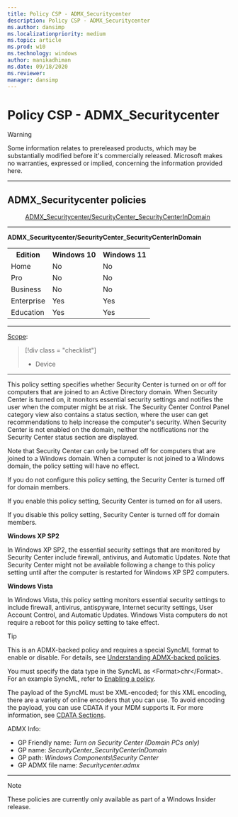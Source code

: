 ```yaml
---
title: Policy CSP - ADMX_Securitycenter
description: Policy CSP - ADMX_Securitycenter
ms.author: dansimp
ms.localizationpriority: medium
ms.topic: article
ms.prod: w10
ms.technology: windows
author: manikadhiman
ms.date: 09/18/2020
ms.reviewer: 
manager: dansimp
---
```


# Policy CSP - ADMX_Securitycenter
> [!WARNING]
> Some information relates to prereleased products, which may be substantially modified before it's commercially released. Microsoft makes no warranties, expressed or implied, concerning the information provided here.

<hr/>

<!--Policies-->
## ADMX_Securitycenter policies  

<dl>
  <dd>
    <a href="#admx-securitycenter-securitycenter-securitycenterindomain">ADMX_Securitycenter/SecurityCenter_SecurityCenterInDomain</a>
  </dd>
</dl>


<hr/>

<!--Policy-->
<a href="" id="admx-securitycenter-securitycenter-securitycenterindomain"></a>**ADMX_Securitycenter/SecurityCenter_SecurityCenterInDomain**  

<!--SupportedSKUs-->
<table>
<tr>
    <th>Edition</th>
    <th>Windows 10</th>
    <th>Windows 11</th> 
</tr>
<tr>
    <td>Home</td>
    <td>No</td>
    <td>No</td>
</tr>
<tr>
    <td>Pro</td>
    <td>No</td>
    <td>No</td>
</tr>
<tr>
    <td>Business</td>
    <td>No</td>
    <td>No</td>
</tr>
<tr>
    <td>Enterprise</td>
    <td>Yes</td>
    <td>Yes</td>
</tr>
<tr>
    <td>Education</td>
    <td>Yes</td>
    <td>Yes</td>
</tr>
</table>

<!--/SupportedSKUs-->
<hr/>

<!--Scope-->
[Scope](./policy-configuration-service-provider.md#policy-scope):

> [!div class = "checklist"]
> * Device

<hr/>

<!--/Scope-->
<!--Description-->
 This policy setting specifies whether Security Center is turned on or off for computers that are joined to an Active Directory domain. When Security Center is turned on, it monitors essential security settings and notifies the user when the computer might be at risk. The Security Center Control Panel category view also contains a status section, where the user can get recommendations to help increase the computer's security. When Security Center is not enabled on the domain, neither the notifications nor the Security Center status section are displayed. 

Note that Security Center can only be turned off for computers that are joined to a Windows domain. When a computer is not joined to a Windows domain, the policy setting will have no effect.

If you do not configure this policy setting, the Security Center is turned off for domain members. 

If you enable this policy setting, Security Center is turned on for all users. 

If you disable this policy setting, Security Center is turned off for domain members.

**Windows XP SP2**

In Windows XP SP2, the essential security settings that are monitored by Security Center include firewall, antivirus, and Automatic Updates.  Note that Security Center might not be available following a change to this policy setting until after the computer is restarted for Windows XP SP2 computers. 

**Windows Vista**

In Windows Vista, this policy setting monitors essential security settings to include firewall, antivirus, antispyware, Internet security settings, User Account Control, and Automatic Updates. Windows Vista computers do not require a reboot for this policy setting to take effect.

<!--/Description-->
> [!TIP]
> This is an ADMX-backed policy and requires a special SyncML format to enable or disable. For details, see [Understanding ADMX-backed policies](./understanding-admx-backed-policies.md).
> 
> You must specify the data type in the SyncML as &lt;Format&gt;chr&lt;/Format&gt;. For an example SyncML, refer to [Enabling a policy](./understanding-admx-backed-policies.md#enabling-a-policy).
> 
> The payload of the SyncML must be XML-encoded; for this XML encoding, there are a variety of online encoders that you can use. To avoid encoding the payload, you can use CDATA if your MDM supports it. For more information, see [CDATA Sections](http://www.w3.org/TR/REC-xml/#sec-cdata-sect).

<!--ADMXBacked-->
ADMX Info:  
-   GP Friendly name: *Turn on Security Center (Domain PCs only)*
-   GP name: *SecurityCenter_SecurityCenterInDomain*
-   GP path: *Windows Components\Security Center*
-   GP ADMX file name: *Securitycenter.admx*

<!--/ADMXBacked-->
<!--/Policy-->
<hr/>

> [!NOTE]
> These policies are currently only available as part of a Windows Insider release.

<!--/Policies-->

